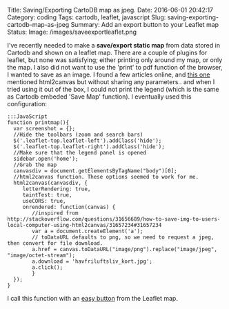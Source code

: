 Title: Saving/Exporting CartoDB map as jpeg.
Date: 2016-06-01 20:42:17
Category: coding
Tags: cartodb, leaflet, javascript
Slug: saving-exporting-cartodb-map-as-jpeg
Summary: Add an export button to your Leaflet map 
Status: 
Image: /images/saveexportleaflet.png

I've recently needed to make a **save/export static map** from data stored in Cartodb and shown on a leaflet map. There are a couple of plugins for leaflet, but none was satisfying; either printing only around my map, or only the map. I also did not want to use the 'print' to pdf function of the browser, I wanted to save as an image. I found a few articles online, and [this one](https://groups.google.com/forum/#!topic/cartodb/VxysRLNUs6s) mentioned html2canvas but without sharing any parameters.. and when I tried using it out of the box, I could not print the legend (which is the same as Cartodb embeded 'Save Map' function).
I eventually used this configuration:

	:::JavaScript
	function printmap(){
	  var screenshot = {};
	  //Hide the toolbars (zoom and search bars)
	  $('.leaflet-top.leaflet-left').addClass('hide');
	  $('.leaflet-top.leaflet-right').addClass('hide');
	  //Make sure that the legend panel is opened
	  sidebar.open('home');
	  //Grab the map
	  canvasdiv = document.getElementsByTagName("body")[0];
	  //html2canvas function. These options seemed to work for me.
	  html2canvas(canvasdiv, {
	     letterRendering: true,
	     taintTest: true,
	     useCORS: true,
	     onrendered: function(canvas) {
			//inspired from http://stackoverflow.com/questions/31656689/how-to-save-img-to-users-local-computer-using-html2canvas/31657234#31657234
	        var a = document.createElement('a');
	        // toDataURL defaults to png, so we need to request a jpeg, then convert for file download.
	        a.href = canvas.toDataURL("image/png").replace("image/jpeg", "image/octet-stream");
	        a.download = 'havfriluftsliv_kort.jpg';
	        a.click();
	        }
	  });
	}

 
 I call this function with an [easy button](https://github.com/CliffCloud/Leaflet.EasyButton) from the Leaflet map.
